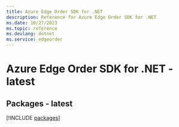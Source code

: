 ```yaml
---
title: Azure Edge Order SDK for .NET
description: Reference for Azure Edge Order SDK for .NET
ms.date: 10/27/2023
ms.topic: reference
ms.devlang: dotnet
ms.service: edgeorder
---
```

# Azure Edge Order SDK for .NET - latest
## Packages - latest
[!INCLUDE [packages](edge-order-index.md)]